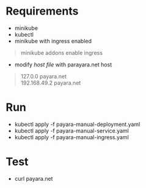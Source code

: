 # Requirements
- minikube
- kubectl
- minikube with ingress enabled 
> minikube addons enable ingress
- modify *host file* with parayara.net host
> 127.0.0 payara.net  
192.168.49.2 payara.net

# Run
- kubectl apply -f payara-manual-deployment.yaml
- kubectl apply -f payara-manual-service.yaml
- kubectl apply -f payara-manual-ingress.yaml

# Test
- curl payara.net
